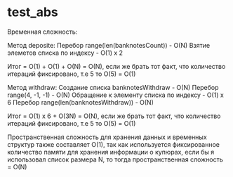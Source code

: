 # test_abs
Временная сложность:

Метод deposite:
  Перебор range(len(banknotesCount)) - O(N)
  Взятие элеметов списка по индексу - O(1) x 2
  
  Итог = O(1) + O(1) + O(N) = O(N), если же брать тот факт, что количество итераций фиксировано, т.е 5 то O(5) = O(1)

Метод withdraw:
  Создание списка banknotesWithdraw - O(N)
  Перебор range(4, -1, -1) - O(N)
  Обращение к элементу списка по индексу - O(1) x 6
  Перебор range(len(banknotesWithdraw)) - O(N)

  Итог = O(1) x 6 + O(3N) = O(N), если же брать тот факт, что количество итераций фиксировано, т.е 5 то O(5) = O(1)

Пространственная сложность для хранения данных и временных структур также составляет O(1), так как используется фиксированное количество памяти для хранения информации о купюрах, если бы я использовал список размера N, 
то тогда пространственная сложность = O(N)
